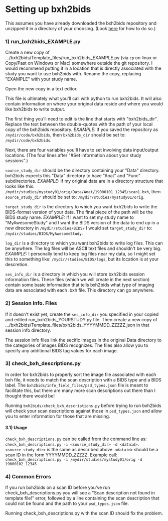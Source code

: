# Setting up bxh2bids

This assumes you have already downloaded the bxh2bids repository and unzipped it in a directory of your choosing. (Look [here](https://github.com/jlgraner/bxh2bids/blob/Documentation_1/Documentation/01_General_Flow.md) for how to do so.)

### 1) run_bxh2bids_EXAMPLE.py
Create a new copy of .../bxh2bids/Template_files/run_bxh2bids_EXAMPLE.py (via `cp` on linux or Copy/Past on Windows or Mac) somewhere outside the git repository. I would recommend putting it in a location that is directly associated with the study you want to use bxh2bids with. Rename the copy, replacing "EXAMPLE" with your study name.

Open the new copy in a text editor.

This file is ultimately what you'll call with python to run bxh2bids. It will also contain information on where your original data reside and where you would like bxh2bids to write output.

The first thing you'll need to edit is the line that starts with "bxh2bids_dir". Replace the text between the double-quotes with the path of your local copy of the bxh2bids repository. *EXAMPLE:* If you saved the repository as `/mydir/code/bxh2bids`, then `bxh2bids_dir` should be set to: `/mydir/code/bxh2bids`.

Next, there are four variables you'll have to set involving data input/output locations. (The four lines after "#Set information about your study sessions".)

`source_study_dir` should be the directory containing your "Data" directory. bxh2bids expects this "Data" directory to have "Anat" and "Func" subdirectories. *EXAMPLE:* If my original data are in a directory structure that looks like this: `/mydir/studies/mystudy01/orig/Data/Anat/19000101_12345/scan1.bxh`, then `source_study_dir` should be set to: `/mydir/studies/mystudy01/orig`.

`target_study_dir` is the directory to which you want bxh2bids to write the BIDS-format version of your data. The final piece of the path will be the BIDS study name. *EXAMPLE:* If I want to set my study name to "MyAwesomeStudy" and I want the BIDS version of the data to end up in a new directory in `/mydir/studies/BIDS/` I would set `target_study_dir` to: `/mydir/studies/BIDS/MyAwesomeStudy`.

`log_dir` is a directory to which you want bxh2bids to write log files. This can be anywhere. The log files will be ASCII text files and shouldn't be very big. *EXAMPLE:* I personally tend to keep log files near my data, so I might set this to something like: `/mydir/studies/BIDS/logs`, but its location is at your descretion.

`ses_info_dir` is a directory in which you will store bxh2bids session information files. These files (which we will create in the next section) contain some basic information that tells bxh2bids what type of imaging data are associated with each .bxh file. This directory can go anywhere.

### 2) Session Info. Files
If it doesn't exist yet, create the `ses_info_dir` you specified in your copied and edited run_bxh2bids_YOURSTUDY.py file. Then create a new copy of .../bxh2bids/Template_files/bxh2bids_YYYYMMDD_ZZZZZ.json in that session info directory.

The session info files link the secific images in the original Data directory to the categories of images BIDS recognizes. The files also allow you to specify any additional BIDS tag values for each image.

### 3) check_bxh_descriptions.py
In order for bxh2bids to properly sort the image file associated with each bxh file, it needs to match the scan description with a BIDS type and a BIDS label. The `bxh2bids/info_field_files/psd_types.json` file is meant to facilitate this, but there are many more scan descriptions out there than I thought there would be!

Running `bxh2bids/check_bxh_descriptions.py` before trying to run bxh2bids will check your scan descriptions against those in `psd_types.json` and allow you to enter information for those that are missing.

#### 3.1) Usage
`check_bxh_descriptions.py` can be called from the command line as: `check_bxh_descriptions.py -i <source_study_dir> -d <dataid>`. `<source_study_dir>` is the same as described above. `<dataid>` should be a scan ID in the form YYYYMMDD_ZZZZZ.
Example call: `check_bxh_descriptions.py -i /mydir/studies/mystudy01/orig -d 19000102_12345`

### 4) Common Errors
If you run bxh2bids on a scan ID before you've run check_bxh_descriptions.py you will see a "Scan description not found in template file!" error, followed by a line containing the scan description that could not be found and the path to your `psd_types.json` file.

Running check_bxh_descriptions.py with the scan ID should fix the problem.
